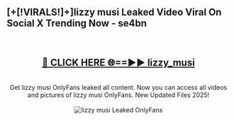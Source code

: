 <h2>[+[!VIRALS!]+]lizzy musi Leaked Video Viral On Social X Trending Now - se4bn</h2>
<br>
<div align="center">
<h2><a href="https://libra.edu.pl?lizzy_musi" rel="nofollow">🔴 CLICK HERE 🌐==►► lizzy_musi</a></h2>
<br>
Get lizzy musi OnlyFans leaked all content. Now you can access all videos and pictures of lizzy musi OnlyFans. New Updated Files 2025!
<br>
<br>
<a href="https://libra.edu.pl?lizzy_musi" rel="nofollow" data-target="animated-image.originalLink"><img src="https://i.ibb.co.com/WyWwxjT/player-gif2.gif" alt="lizzy musi Leaked OnlyFans" style="max-width: 100%; display: inline-block;" data-target="animated-image.originalImage"></a>
</div>
<br>